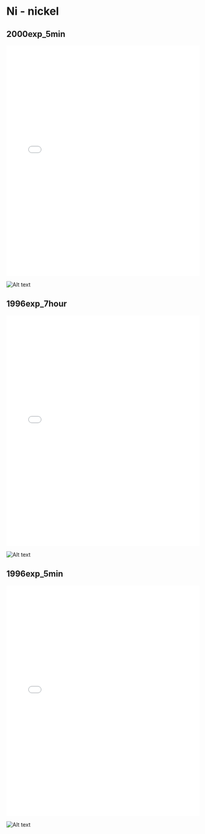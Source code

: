 # Ni - nickel

## 2000exp_5min

<iframe src="../../html/Ni_2000exp_5min.html" width="100%" height="600px" frameborder="0"></iframe>

![Alt text](Ni_2000exp_5min.png)

## 1996exp_7hour

<iframe src="../../html/Ni_1996exp_7hour.html" width="100%" height="600px" frameborder="0"></iframe>

![Alt text](Ni_1996exp_7hour.png)

## 1996exp_5min

<iframe src="../../html/Ni_1996exp_5min.html" width="100%" height="600px" frameborder="0"></iframe>

![Alt text](Ni_1996exp_5min.png)

